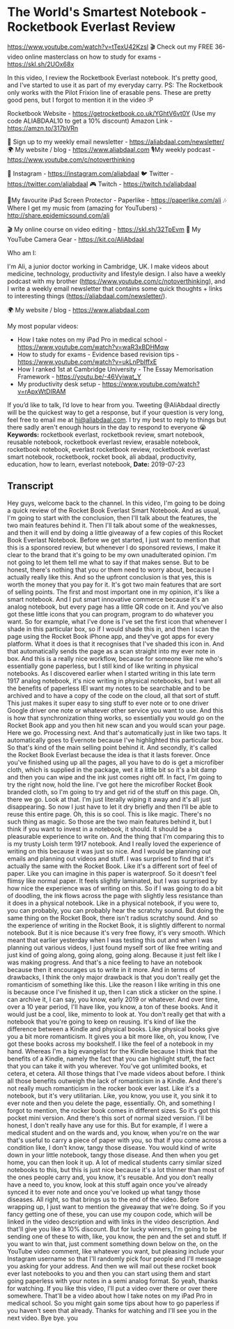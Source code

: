# The World's Smartest Notebook - Rocketbook Everlast Review
https://www.youtube.com/watch?v=tTexU42KzsI
🎬 Check out my FREE 36-video online masterclass on how to study for exams - https://skl.sh/2UOx68x 

In this video, I review the Rocketbook Everlast notebook. It's pretty good, and I've started to use it as part of my everyday carry. PS: The Rocketbook only works with the Pilot Frixion line of erasable pens. These are pretty good pens, but I forgot to mention it in the video :P 

Rocketbook Website - https://getrocketbook.co.uk/YGhtV6vt0Y (Use my code ALIABDAAL10 to get a 10% discount)
Amazon Link - https://amzn.to/317bVRn

💌 Sign up to my weekly email newsletter - https://aliabdaal.com/newsletter/
🌍 My website / blog - https://www.aliabdaal.com 
🎙My weekly podcast - https://www.youtube.com/c/notoverthinking 

📸 Instagram - https://instagram.com/aliabdaal
🐦 Twitter - https://twitter.com/aliabdaal
🎮 Twitch - https://twitch.tv/aliabdaal

📝My favourite iPad Screen Protector - Paperlike - https://paperlike.com/ali
🎶 Where I get my music from (amazing for YouTubers) - http://share.epidemicsound.com/ali

🎬 My online course on video editing - https://skl.sh/32TpEvm
🎥 My YouTube Camera Gear - https://kit.co/AliAbdaal

Who am I:

I'm Ali, a junior doctor working in Cambridge, UK. I make videos about medicine, technology, productivity and lifestyle design. I also have a weekly podcast with my brother (https://www.youtube.com/c/notoverthinking), and I write a weekly email newsletter that contains some quick thoughts + links to interesting things (https://aliabdaal.com/newsletter/).

🌍 My website / blog - https://www.aliabdaal.com 

My most popular videos:

- How I take notes on my iPad Pro in medical school - https://www.youtube.com/watch?v=waR3xBDHMqw
- How to study for exams - Evidence based revision tips - https://www.youtube.com/watch?v=ukLnPbIffxE
- How I ranked 1st at Cambridge University - The Essay Memorisation Framework - https://youtu.be/-46Vyiwat_Y
- My productivity desk setup - https://www.youtube.com/watch?v=rApxWtDIRAM



If you’d like to talk, I’d love to hear from you. Tweeting @AliAbdaal directly will be the quickest way to get a response, but if your question is very long, feel free to email me at hi@aliabdaal.com. I try my best to reply to things but there sadly aren't enough hours in the day to respond to everyone 😭
**Keywords:** rocketbook everlast, rocketbook review, smart notebook, reusable notebook, rocketbook everlast review, erasable notebook, rocketbook notebook, everlast rocketbook review, rocketbook everlast smart notebook, rocketbook, rocket book, ali abdaal, productivity, education, how to learn, everlast notebook, 
**Date:** 2019-07-23

## Transcript
 Hey guys, welcome back to the channel. In this video, I'm going to be doing a quick review of the Rocket Book Everlast Smart Notebook. And as usual, I'm going to start with the conclusion, then I'll talk about the features, the two main features behind it. Then I'll talk about some of the weaknesses, and then it will end by doing a little giveaway of a few copies of this Rocket Book Everlast Notebook. Before we get started, I just want to mention that this is a sponsored review, but whenever I do sponsored reviews, I make it clear to the brand that it's going to be my own unadulterated opinion. I'm not going to let them tell me what to say if that makes sense. But to be honest, there's nothing that you or them need to worry about, because I actually really like this. And so the upfront conclusion is that yes, this is worth the money that you pay for it. It's got two main features that are sort of selling points. The first and most important one in my opinion, it's like a smart notebook. And I put smart innovative commerce because it's an analog notebook, but every page has a little QR code on it. And you've also got these little icons that you can program, program to do whatever you want. So for example, what I've done is I've set the first icon that whenever I shade in this particular box, so if I would shade this in, and then I scan the page using the Rocket Book iPhone app, and they've got apps for every platform. What it does is that it recognises that I've shaded this icon in. And that automatically sends the page as a scan straight into my ever note in box. And this is a really nice workflow, because for someone like me who's essentially gone paperless, but I still kind of like writing in physical notebooks. As I discovered earlier when I started writing in this late term 1917 analog notebook, it's nice writing in physical notebooks, but I want all the benefits of paperless IEI want my notes to be searchable and to be archived and to have a copy of the code on the cloud, all that sort of stuff. This just makes it super easy to sing stuff to ever note or to one driver Google driver one note or whatever other service you want to use. And this is how that synchronization thing works, so essentially you would go on the Rocket Book app and you then hit new scan and you would scan your page. Here we go. Processing next. And that's automatically just in like two taps. It automatically goes to Evernote because I've highlighted this particular box. So that's kind of the main selling point behind it. And secondly, it's called the Rocket Book Everlast because the idea is that it lasts forever. Once you've finished using up all the pages, all you have to do is get a microfiber cloth, which is supplied in the package, wet it a little bit so it's a bit damp and then you can wipe and the ink just comes right off. In fact, I'm going to try the right now, hold the line. I've got here the microfiber Rocket Book branded cloth, so I'm going to try and get rid of the stuff on this page. Oh, there we go. Look at that. I'm just literally wiping it away and it's all just disappearing. So now I just have to let it dry briefly and then I'll be able to reuse this entire page. Oh, this is so cool. This is like magic. There's no such thing as magic. So those are the two main features behind it, but I think if you want to invest in a notebook, it should. It should be a pleasurable experience to write on. And the thing that I'm comparing this to is my trusty Loish term 1917 notebook. And I really loved the experience of writing on this because it was just so nice. And I would be planning out emails and planning out videos and stuff. I was surprised to find that it's actually the same with the Rocket Book. Like it's a different sort of feel of paper. Like you can imagine in this paper is waterproof. So it doesn't feel flimsy like normal paper. It feels slightly laminated, but I was surprised by how nice the experience was of writing on this. So if I was going to do a bit of doodling, the ink flows across the page with slightly less resistance than it does in a physical notebook. Like in a physical notebook, if you were to, you can probably, you can probably hear the scratchy sound. But doing the same thing on the Rocket Book, there isn't radius scratchy sound. And so the experience of writing in the Rocket Book, it is slightly different to normal notebook. But it is nice because it's very free flowy, it's very smooth. Which meant that earlier yesterday when I was testing this out and when I was planning out various videos, I just found myself sort of like free writing and just kind of going along, going along, going along. Because it just felt like I was making progress. And that's a nice feeling to have an notebook because then it encourages us to write in it more. And in terms of drawbacks, I think the only major drawback is that you don't really get the romanticism of something like this. Like the reason I like writing in this one is because once I've finished it up, then I can stick a sticker on the spine. I can archive it, I can say, you know, early 2019 or whatever. And over time, over a 10 year period, I'll have like, you know, a ton of these books. And it would just be a cool, like, mimento to look at. You don't really get that with a notebook that you're going to keep on reusing. It's kind of like the difference between a Kindle and physical books. Like physical books give you a bit more romanticism. It gives you a bit more like, oh, you know, I've got these books across my bookshelf. I like the feel of a notebook in my hand. Whereas I'm a big evangelist for the Kindle because I think that the benefits of a Kindle, namely the fact that you can highlight stuff, the fact that you can take it with you wherever. You've got unlimited books, et cetera, et cetera. All those things that I've made videos about before. I think all those benefits outweigh the lack of romanticism in a Kindle. And there's not really much romanticism in the rocker book ever last. Like it's a notebook, but it's very utilitarian. Like, you know, you use it, you sink it to ever note and then you delete the page, essentially. Oh, and something I forgot to mention, the rocker book comes in different sizes. So it's got this pocket mini version. And there's this sort of normal sized version. I'll be honest, I don't really have any use for this. But for example, if I were a medical student and on the wards and, you know, when you're on the war that's useful to carry a piece of paper with you, so that if you come across a condition like, I don't know, tangy those disease. You would kind of write down in your little notebook, tangy those disease. And then when you get home, you can then look it up. A lot of medical students carry similar sized notebooks to this, but this is just nice because it's a lot thinner than most of the ones people carry and, you know, it's reusable. And you don't really have a need to, you know, look at this stuff again once you've already synced it to ever note and once you've looked up what tangy those diseases. All right, so that brings us to the end of the video. Before wrapping up, I just want to mention the giveaway that we're doing. So if you fancy getting one of these, you can use my coupon code, which will be linked in the video description and with links in the video description. And that'll give you like a 10% discount. But for lucky winners, I'm going to be sending one of these to with, like, you know, the pen and the set and stuff. If you want to win that, just comment something down below on the, on the YouTube video comment, like whatever you want, but pleasing include your Instagram username so that I'll randomly pick four people and I'll message you asking for your address. And then we will mail out these rocket book ever last notebooks to you and then you can start using them and start going paperless with your notes in a semi analog format. So yeah, thanks for watching. If you like this video, I'll put a video over there or over there somewhere. That'll be a video about how I take notes on my iPad Pro in medical school. So you might gain some tips about how to go paperless if you haven't seen that already. Thanks for watching and I'll see you in the next video. Bye bye. you
